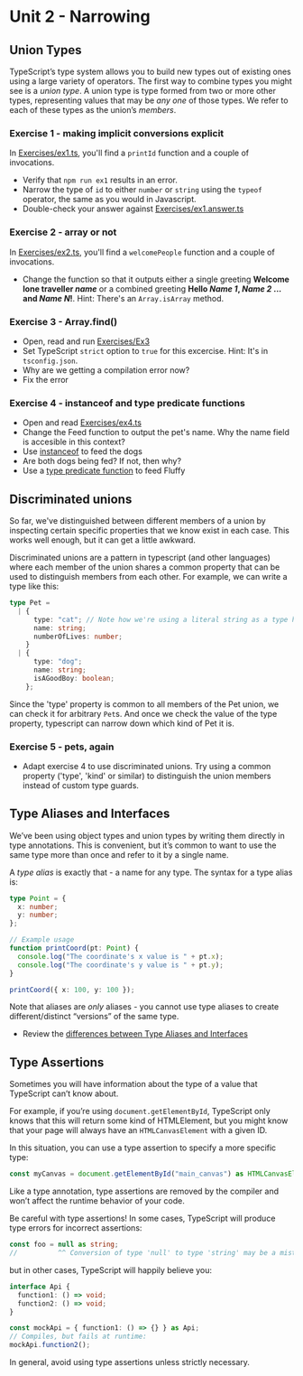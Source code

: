 # Unit 2 - Narrowing

## Union Types

TypeScript’s type system allows you to build new types out of existing ones using a large variety of operators. The first way to combine types you might see is a _union type_. A union type is type formed from two or more other types, representing values that may be _any one_ of those types. We refer to each of these types as the union’s _members_.

### Exercise 1 - making implicit conversions explicit

In [Exercises/ex1.ts](https://github.com/red-gate/level-up-academy/blob/main/web-training/TypeScript/Unit%202%20-%20Narrowing/Exercises/ex1.ts), you'll find a `printId` function and a couple of invocations.

- Verify that `npm run ex1` results in an error.
- Narrow the type of `id` to either `number` or `string` using the `typeof` operator, the same as you would in Javascript.
- Double-check your answer against [Exercises/ex1.answer.ts](https://github.com/red-gate/level-up-academy/blob/main/web-training/TypeScript/Unit%202%20-%20Narrowing/Exercises/ex1.answer.ts)

### Exercise 2 - array or not

In [Exercises/ex2.ts](https://github.com/red-gate/level-up-academy/blob/main/web-training/TypeScript/Unit%202%20-%20Narrowing/Exercises/ex2.ts), you'll find a `welcomePeople` function and a couple of invocations.

- Change the function so that it outputs either a single greeting **Welcome lone traveller _name_** or a combined greeting **Hello _Name 1_, _Name 2_ ... and _Name N_!**. Hint: There's an `Array.isArray` method.

### Exercise 3 - Array.find()

- Open, read and run [Exercises/Ex3](https://github.com/red-gate/level-up-academy/blob/main/web-training/TypeScript/Unit%202%20-%20Narrowing/Exercises/Ex3)
- Set TypeScript `strict` option to `true` for this excercise. Hint: It's in `tsconfig.json`.
- Why are we getting a compilation error now?
- Fix the error

### Exercise 4 - instanceof and type predicate functions

- Open and read [Exercises/ex4.ts](https://github.com/red-gate/level-up-academy/blob/main/web-training/TypeScript/Unit%202%20-%20Narrowing/Exercises/ex4.ts)
- Change the Feed function to output the pet's name. Why the name field is accesible in this context?
- Use [instanceof](https://www.typescriptlang.org/docs/handbook/2/narrowing.html#instanceof-narrowing) to feed the dogs
- Are both dogs being fed? If not, then why?
- Use a [type predicate function](https://www.typescriptlang.org/docs/handbook/2/narrowing.html#instanceof-narrowing) to feed Fluffy

## Discriminated unions

So far, we've distinguished between different members of a union by inspecting certain specific properties that we know exist in each case. This works well enough, but it can get a little awkward.

Discriminated unions are a pattern in typescript (and other languages) where each member of the union shares a common property that can be used to distinguish members from each other. For example, we can write a type like this:

```ts
type Pet =
  | {
      type: "cat"; // Note how we're using a literal string as a type here
      name: string;
      numberOfLives: number;
    }
  | {
      type: "dog";
      name: string;
      isAGoodBoy: boolean;
    };
```

Since the 'type' property is common to all members of the Pet union, we can check it for arbitrary `Pet`s. And once we check the value of the type property, typescript can narrow down which kind of Pet it is.

### Exercise 5 - pets, again

- Adapt exercise 4 to use discriminated unions. Try using a common property ('type', 'kind' or similar) to distinguish the union members instead of custom type guards.

## Type Aliases and Interfaces

We’ve been using object types and union types by writing them directly in type annotations. This is convenient, but it’s common to want to use the same type more than once and refer to it by a single name.

A _type alias_ is exactly that - a name for any type. The syntax for a type alias is:

```ts
type Point = {
  x: number;
  y: number;
};

// Example usage
function printCoord(pt: Point) {
  console.log("The coordinate's x value is " + pt.x);
  console.log("The coordinate's y value is " + pt.y);
}

printCoord({ x: 100, y: 100 });
```

Note that aliases are _only_ aliases - you cannot use type aliases to create different/distinct “versions” of the same type.

- Review the [differences between Type Aliases and Interfaces](https://www.typescriptlang.org/docs/handbook/2/everyday-types.html#differences-between-type-aliases-and-interfaces)

## Type Assertions

Sometimes you will have information about the type of a value that TypeScript can’t know about.

For example, if you’re using `document.getElementById`, TypeScript only knows that this will return some kind of HTMLElement, but you might know that your page will always have an `HTMLCanvasElement` with a given ID.

In this situation, you can use a type assertion to specify a more specific type:

```ts
const myCanvas = document.getElementById("main_canvas") as HTMLCanvasElement;
```

Like a type annotation, type assertions are removed by the compiler and won’t affect the runtime behavior of your code.

Be careful with type assertions! In some cases, TypeScript will produce type errors for incorrect assertions:

```ts
const foo = null as string;
//          ^^ Conversion of type 'null' to type 'string' may be a mistake because neither type sufficiently overlaps with the other. If this was intentional, convert the expression to 'unknown' first.
```

but in other cases, TypeScript will happily believe you:

```ts
interface Api {
  function1: () => void;
  function2: () => void;
}

const mockApi = { function1: () => {} } as Api;
// Compiles, but fails at runtime:
mockApi.function2();
```

In general, avoid using type assertions unless strictly necessary.
